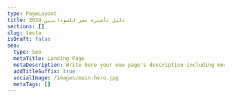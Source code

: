 ```yaml
---
type: PageLayout
title: دليل تأشيرة مصر للسودانيين 2024
sections: []
slug: testa
isDraft: false
seo:
  type: Seo
  metaTitle: Landing Page
  metaDescription: Write here your new page's description including most relevant keywords.
  addTitleSuffix: true
  socialImage: /images/main-hero.jpg
  metaTags: []
---
```


